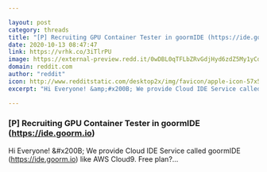 ```yaml
---

layout: post
category: threads
title: "[P] Recruiting GPU Container Tester in goormIDE (https://ide.goorm.io)"
date: 2020-10-13 08:47:47
link: https://vrhk.co/3iTlrPU
image: https://external-preview.redd.it/0wDBL0qTFLbZRvGdjHyd6zdZ5My1yCdZ60tk3l0Xyhk.jpg?width=1200&height=628&auto=webp&crop=1200:628,smart&s=0d9a1c148555561a72a3812f8974491a45f25979
domain: reddit.com
author: "reddit"
icon: http://www.redditstatic.com/desktop2x/img/favicon/apple-icon-57x57.png
excerpt: "Hi Everyone! &amp;#x200B; We provide Cloud IDE Service called goormIDE ([<https://ide.goorm.io>](<https://ide.goorm.io>)) like AWS Cloud9. Free plan?..."

---
```


### [P] Recruiting GPU Container Tester in goormIDE (https://ide.goorm.io)

Hi Everyone! &amp;#x200B; We provide Cloud IDE Service called goormIDE ([<https://ide.goorm.io>](<https://ide.goorm.io>)) like AWS Cloud9. Free plan?...